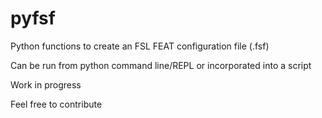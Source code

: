 # pyfsf
 
Python functions to create an FSL FEAT configuration file (.fsf)

Can be run from python command line/REPL or incorporated into a script

Work in progress

Feel free to contribute
